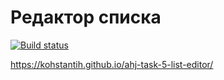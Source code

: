# Редактор списка

[![Build status](https://ci.appveyor.com/api/projects/status/jcg0nfx76u1ncflq?svg=true)](https://ci.appveyor.com/project/Kohstantih/ahj-task-5-toggle-popover-wbo6h)

https://kohstantih.github.io/ahj-task-5-list-editor/
